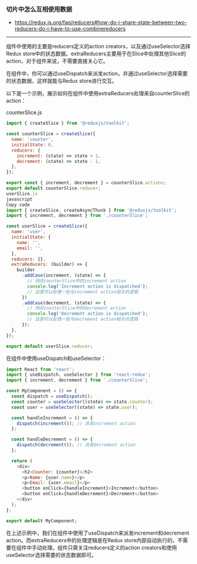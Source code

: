 ### 切片中怎么互相使用数据
* https://redux.js.org/faq/reducers#how-do-i-share-state-between-two-reducers-do-i-have-to-use-combinereducers

---

组件中使用的主要是reducers定义的action creators，以及通过useSelector选择Redux store中的状态数据。extraReducers主要用于在Slice中处理其他Slice的action，对于组件来说，不需要直接关心它。

在组件中，你可以通过useDispatch来派发action，并通过useSelector选择需要的状态数据，这样就能与Redux store进行交互。

以下是一个示例，展示如何在组件中使用extraReducers处理来自counterSlice的action：

counterSlice.js
```javascript
import { createSlice } from '@reduxjs/toolkit';

const counterSlice = createSlice({
  name: 'counter',
  initialState: 0,
  reducers: {
    increment: (state) => state + 1,
    decrement: (state) => state - 1,
  },
});

export const { increment, decrement } = counterSlice.actions;
export default counterSlice.reducer;
userSlice.js
javascript
Copy code
import { createSlice, createAsyncThunk } from '@reduxjs/toolkit';
import { increment, decrement } from './counterSlice';

const userSlice = createSlice({
  name: 'user',
  initialState: {
    name: '',
    email: '',
  },
  reducers: {},
  extraReducers: (builder) => {
    builder
      .addCase(increment, (state) => {
        // 响应counterSlice中的increment action
        console.log('Increment action is dispatched');
        // 这里可以处理一些与increment action相关的逻辑
      })
      .addCase(decrement, (state) => {
        // 响应counterSlice中的decrement action
        console.log('Decrement action is dispatched');
        // 这里可以处理一些与decrement action相关的逻辑
      });
  },
});

export default userSlice.reducer;
```
在组件中使用useDispatch和useSelector：
```javascript
import React from 'react';
import { useDispatch, useSelector } from 'react-redux';
import { increment, decrement } from './counterSlice';

const MyComponent = () => {
  const dispatch = useDispatch();
  const counter = useSelector((state) => state.counter);
  const user = useSelector((state) => state.user);

  const handleIncrement = () => {
    dispatch(increment()); // 派发increment action
  };

  const handleDecrement = () => {
    dispatch(decrement()); // 派发decrement action
  };

  return (
    <div>
      <h2>Counter: {counter}</h2>
      <p>Name: {user.name}</p>
      <p>Email: {user.email}</p>
      <button onClick={handleIncrement}>Increment</button>
      <button onClick={handleDecrement}>Decrement</button>
    </div>
  );
};

export default MyComponent;
```

在上述示例中，我们在组件中使用了useDispatch来派发increment和decrement action。而extraReducers中的处理逻辑是在Redux store内部自动执行的，不需要在组件中手动处理。组件只需关注reducers定义的action creators和使用useSelector选择需要的状态数据即可。